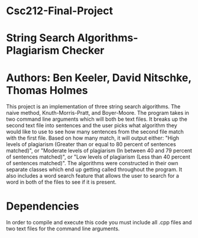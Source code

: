 # Csc212-Final-Project
# String Search Algorithms- Plagiarism Checker 
# Authors: Ben Keeler, David Nitschke, Thomas Holmes 
This project is an implementation of three string search algorithms. The naive method, Knuth-Morris-Pratt, and Boyer-Moore. The program takes in two command line arguments which will both be text files. It breaks up the second text file into sentences and the user picks what algorithm they would like to use to see how many sentences from the second file match with the first file. Based on how many match, it will output either: "High levels of plagiarism (Greater than or equal to 80 percent of sentences matched)", or "Moderate levels of plagiarism (In between 40 and 79 percent of sentences matched)", or "Low levels of plagiarism (Less than 40 percent of sentences matched)". The algorithms were constructed in their own separate classes which end up getting called throughout the program. It also includes a word search feature that allows the user to search for a word in both of the files to see if it is present. 
# Dependencies
In order to compile and execute this code you must include all .cpp files and two text files for the command line arguments. 
